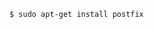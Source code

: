 <!-- usedin: [ _includes/_inlines/Tutorials/common/1960-09-24-smtp-installation] - layout:code post: 1960-09-24-smtp-installation_installing-postfix -->

```
$ sudo apt-get install postfix
```
